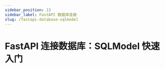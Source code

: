 ```yaml
---
sidebar_position: 13
sidebar_label: FastAPI 数据库连接
slug: /fastapi-database-sqlmodel
---
```


# FastAPI 连接数据库：SQLModel 快速入门

